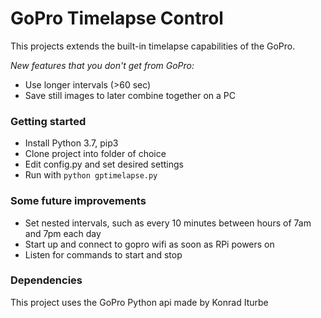 # GoPro Timelapse Control

This projects extends the built-in timelapse capabilities of the GoPro.
 
 _New features that you don't get from GoPro:_
 * Use longer intervals (>60 sec)
 * Save still images to later combine together on a PC

 
 ### Getting started
 
* Install Python 3.7, pip3
* Clone project into folder of choice
* Edit config.py and set desired settings
* Run with `python gptimelapse.py`

 ### Some future improvements
 
 * Set nested intervals, such as every 10 minutes between hours of 7am and 7pm each day
 * Start up and connect to gopro wifi as soon as RPi powers on
 * Listen for commands to start and stop
 
 ### Dependencies
 
 This project uses the GoPro Python api made by Konrad Iturbe
 

 
 